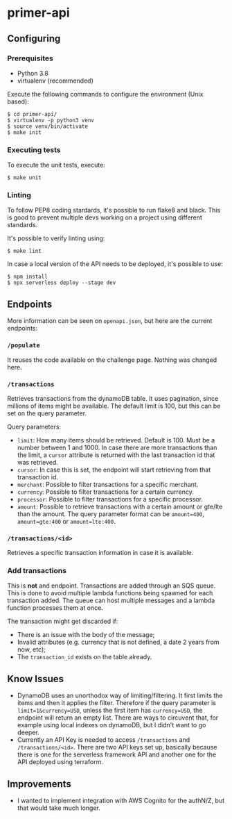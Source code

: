 # primer-api

## Configuring

### Prerequisites
* Python 3.8
* virtualenv (recommended)

Execute the following commands to configure the environment (Unix based):
```shell
$ cd primer-api/
$ virtualenv -p python3 venv
$ source venv/bin/activate
$ make init
```

### Executing tests

To execute the unit tests, execute:

```shell
$ make unit
```

### Linting
To follow PEP8 coding stardards, it's possible to run flake8 and black. This is good to prevent multiple devs working on a project using different standards.

It's possible to verify linting using:
```shell
$ make lint
```

In case a local version of the API needs to be deployed, it's possible to use:
```shell
$ npm install
$ npx serverless deploy --stage dev
```

## Endpoints
More information can be seen on `openapi.json`, but here are the current endpoints:

### `/populate`
It reuses the code available on the challenge page. Nothing was changed here.

### `/transactions`
Retrieves transactions from the dynamoDB table. It uses pagination, since millions of items might be available. The default limit is 100, but this can be set on the query parameter.

Query parameters:
* `limit`: How many items should be retrieved. Default is 100. Must be a number between 1 and 1000. In case there are more transactions than the limit, a `cursor` attribute is returned with the last transaction id that was retrieved.
* `cursor`: In case this is set, the endpoint will start retrieving from that transaction id.
* `merchant`: Possible to filter transactions for a specific merchant.
* `currency`: Possible to filter transactions for a certain currency.
* `processor`: Possible to filter transactions for a specific processor.
* `amount`: Possible to retrieve transactions with a certain amount or gte/lte than the amount. The query parameter format can be `amount=400`, `amount=gte:400` or `amount=lte:400`.

### `/transactions/<id>`
Retrieves a specific transaction information in case it is available.

### Add transactions
This is **not** and endpoint. Transactions are added through an SQS queue. This is done to avoid multiple lambda functions being spawned for each transaction added. The queue can host multiple messages and a lambda function processes them at once.

The transaction might get discarded if:
* There is an issue with the body of the message;
* Invalid attributes (e.g. currency that is not defined, a date 2 years from now, etc);
* The `transaction_id` exists on the table already.

## Know Issues
* DynamoDB uses an unorthodox way of limiting/filtering. It first limits the items and then it applies the filter. Therefore if the query parameter is `limit=1&currency=USD`, unless the first item has `currency=USD`, the endpoint will return an empty list. There are ways to circuvent that, for example using local indexes on dynamoDB, but I didn't want to go deeper.
* Currently an API Key is needed to access `/transactions` and `/transactions/<id>`. There are two API keys set up, basically because there is one for the serverless framework API and another one for the API deployed using terraform.

## Improvements
* I wanted to implement integration with AWS Cognito for the authN/Z, but that would take much longer.